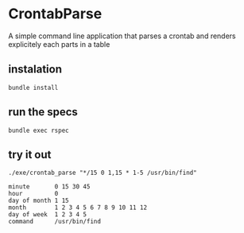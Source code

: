 # CrontabParse

A simple command line application that parses a crontab and renders explicitely each parts in a table

## instalation

```
bundle install
```

## run the specs

```
bundle exec rspec
```

## try it out

```
./exe/crontab_parse "*/15 0 1,15 * 1-5 /usr/bin/find"
```

```
minute       0 15 30 45
hour         0
day of month 1 15
month        1 2 3 4 5 6 7 8 9 10 11 12
day of week  1 2 3 4 5
command      /usr/bin/find
```
